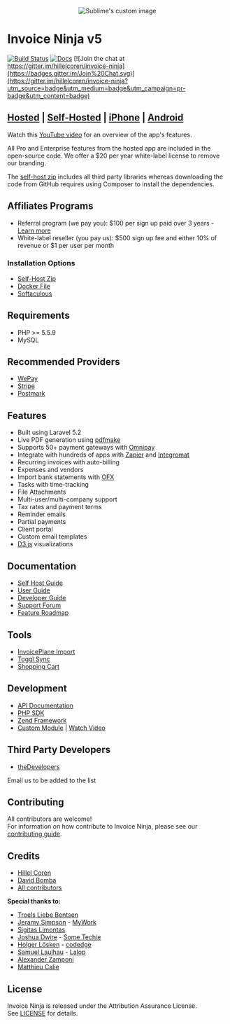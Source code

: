 <p align="center">
    <img src="https://raw.githubusercontent.com/hillelcoren/invoice-ninja/master/public/images/round_logo.png" alt="Sublime's custom image"/>
</p>

# Invoice Ninja v5

[![Build Status](https://travis-ci.org/invoiceninja/invoiceninja.svg?branch=master)](https://travis-ci.org/invoiceninja/invoiceninja)
[![Docs](https://readthedocs.org/projects/invoice-ninja/badge/?version=latest)](http://docs.invoiceninja.com/en/latest/?badge=latest)
[![Join the chat at https://gitter.im/hillelcoren/invoice-ninja](https://badges.gitter.im/Join%20Chat.svg)](https://gitter.im/hillelcoren/invoice-ninja?utm_source=badge&utm_medium=badge&utm_campaign=pr-badge&utm_content=badge)

## [Hosted](https://www.invoiceninja.com) | [Self-Hosted](https://www.invoiceninja.org) | [iPhone](https://itunes.apple.com/WebObjects/MZStore.woa/wa/viewSoftware?id=1220337560&mt=8) | [Android](https://play.google.com/store/apps/details?id=com.invoiceninja.invoiceninja)

Watch this [YouTube video](https://www.youtube.com/watch?v=xHGKvadapbA) for an overview of the app's features.

All Pro and Enterprise features from the hosted app are included in the open-source code. We offer a $20 per year white-label license to remove our branding.

The [self-host zip](https://www.invoiceninja.com/self-host/) includes all third party libraries whereas downloading the code from GitHub requires using Composer to install the dependencies.

## Affiliates Programs
* Referral program (we pay you): $100 per sign up paid over 3 years - [Learn more](https://www.invoiceninja.com/referral-program/)
* White-label reseller (you pay us): $500 sign up fee and either 10% of revenue or $1 per user per month

### Installation Options
* [Self-Host Zip](https://www.invoiceninja.com/knowledgebase/self-host/)
* [Docker File](https://github.com/invoiceninja/dockerfiles)
* [Softaculous](https://www.softaculous.com/apps/ecommerce/Invoice_Ninja)

## Requirements

* PHP >= 5.5.9
* MySQL

## Recommended Providers
* [WePay](https://www.invoiceninja.com/wepay-accept-online-payments-instantly/)
* [Stripe](https://stripe.com/)
* [Postmark](https://postmarkapp.com/)

## Features
* Built using Laravel 5.2
* Live PDF generation using [pdfmake](http://pdfmake.org/)
* Supports 50+ payment gateways with [Omnipay](https://github.com/thephpleague/omnipay)
* Integrate with hundreds of apps with [Zapier](https://zapier.com/zapbook/invoice-ninja/) and [Integromat](https://www.integromat.com/en/integrations/invoiceninja)
* Recurring invoices with auto-billing
* Expenses and vendors
* Import bank statements with [OFX](http://www.ofxhome.com/)
* Tasks with time-tracking
* File Attachments
* Multi-user/multi-company support
* Tax rates and payment terms
* Reminder emails
* Partial payments
* Client portal
* Custom email templates
* [D3.js](http://d3js.org/) visualizations

## Documentation
* [Self Host Guide](https://www.invoiceninja.com/self-host)
* [User Guide](http://docs.invoiceninja.com/en/latest/)
* [Developer Guide](https://www.invoiceninja.com/knowledgebase/developer-guide/)
* [Support Forum](https://www.invoiceninja.com/forums/forum/support/)
* [Feature Roadmap](https://trello.com/b/63BbiVVe/)

## Tools
* [InvoicePlane Import](https://github.com/turbo124/Plane2Ninja)
* [Toggl Sync](https://github.com/Matth--/toggl-invoiceninja-sync)
* [Shopping Cart](https://github.com/Scifabric/invoiceninjashoppingcart)

## Development
* [API Documentation](https://www.invoiceninja.com/api-documentation/)
* [PHP SDK](https://github.com/invoiceninja/sdk-php)
* [Zend Framework](https://github.com/alexz707/InvoiceNinjaModule)
* [Custom Module](http://docs.invoiceninja.com/en/latest/custom_modules.html) | [Watch Video](https://www.youtube.com/watch?v=8jJ-PYuq85k)

## Third Party Developers
* [theDevelopers](https://www.thedevelopers.ro/customisation-request-invoiceninja)

Email us to be added to the list

## Contributing
All contributors are welcome!  
For information on how contribute to Invoice Ninja, please see our [contributing guide](CONTRIBUTING.md).

## Credits
* [Hillel Coren](https://hillelcoren.com/)
* [David Bomba](https://github.com/turbo124)
* [All contributors](https://github.com/invoiceninja/invoiceninja/graphs/contributors)

**Special thanks to:**
* [Troels Liebe Bentsen](https://github.com/tlbdk)
* [Jeramy Simpson](https://github.com/JeramyMywork) - [MyWork](https://www.mywork.com.au)
* [Sigitas Limontas](https://lt.linkedin.com/in/sigitaslimontas)
* [Joshua Dwire](https://github.com/joshuadwire) - [Some Techie](https://www.sometechie.com)
* [Holger Lösken](https://github.com/codedge) - [codedge](http://codedge.de)
* [Samuel Laulhau](https://github.com/lalop) - [Lalop](http://lalop.co/)
* [Alexander Zamponi](https://github.com/alexz707)
* [Matthieu Calie](https://github.com/Matth--)

## License
Invoice Ninja is released under the Attribution Assurance License.  
See [LICENSE](LICENSE) for details.
